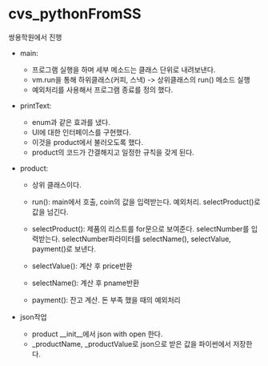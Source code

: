 # cvs_pythonFromSS
쌍용학원에서 진행


- main: 
  - 프로그램 실행을 하며 세부 메소드는 클래스 단위로 내려보낸다.
  - vm.run을 통해 하위클래스(커피, 스낵) -> 상위클래스의 run() 메소드 실행
  - 예외처리를 사용해서 프로그램 종료를 정의 했다.

                 
- printText:  
  - enum과 같은 효과를 냈다.
  - UI에 대한 인터페이스를 구현했다.
  - 이것을 product에서 불러오도록 했다.
  - product의 코드가 간결해지고 일정한 규칙을 갖게 된다.


- product:  
  - 상위 클래스이다.
  - run(): main에서 호출, coin의 값을 입력받는다. 예외처리. selectProduct()로 값을 넘긴다.
  - selectProduct(): 제품의 리스트를 for문으로 보여준다. selectNumber를 입력받는다. selectNumber파라미터를 selectName(), selectValue, payment()로 보낸다.
  - selectValue(): 계산 후 price반환
  - selectName(): 계산 후 pname반환

  - payment(): 잔고 계산. 돈 부족 했을 때의 예외처리


- json작업
  - product __init__에서 json with open 한다.
  - _productName, _productValue로 json으로 받은 값을 파이썬에서 저장한다.